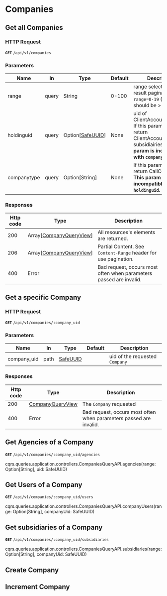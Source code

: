 # Companies

## Get all Companies

### HTTP Request

**`GET`** `/api/v1/companies`

### Parameters

Name            | In    | Type                          | Default   | Description
--------------- | ------| ------------------------------| ----------| -------------
range           | query | String                        | 0-100     | range selector for result pagination ex: `range=0-19` (starRange should be > endRange)
holdinguid      | query | Option[[SafeUUID](#safeuuid)] | None      | uid of ClientAccountHolding. If this param is setted, return ClientAccountHolding's subsidiairies list. **This param is incompatible with `companytype`.**
companytype     | query | Option[String]                | None      | If this param is setted, return CallCenter's list. **This param is incompatible with `holdinguid`.**

### Responses

Http code | Type                        | Description
----------| ----------------------------| ----------------------------
200       | Array[[CompanyQueryView](#companyqueryview)]    | All resources's elements are returned.
206       | Array[[CompanyQueryView](#companyqueryview)]    | Partial Content. See `Content-Range` header for use pagination.
400       | Error                                           | Bad request, occurs most often when parameters passed are invalid.

## Get a specific Company

### HTTP Request

**`GET`** `/api/v1/companies/:company_uid`

### Parameters

Name            | In    | Type                          | Default   | Description
--------------- | ------| ------------------------------| ----------| -------------
company_uid     | path  | [SafeUUID](#safeuuid)         |           | uid of the requested `Company`

### Responses

Http code | Type                | Description
----------| --------------------| ----------------------------
200       | [CompanyQueryView](#companyqueryview)   | The `Company` requested 
400       | Error                                   | Bad request, occurs most often when parameters passed are invalid.

## Get Agencies of a Company

**`GET`** `/api/v1/companies/:company_uid/agencies`

cqrs.queries.application.controllers.CompaniesQueryAPI.agencies(range: Option[String], uid: SafeUUID)

## Get Users of a Company

**`GET`** `/api/v1/companies/:company_uid/users`

cqrs.queries.application.controllers.CompaniesQueryAPI.companyUsers(range: Option[String], companyUid: SafeUUID)

## Get subsidiaries of a Company

**`GET`** `/api/v1/companies/:company_uid/subsidiaries`

cqrs.queries.application.controllers.CompaniesQueryAPI.subsidiaries(range: Option[String], companyUid: SafeUUID)

## Create Company

## Increment Company

